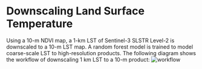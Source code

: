 # Downscaling Land Surface Temperature
 
Using a 10-m NDVI map, a 1-km LST of Sentinel-3 SLSTR Level-2 is downscaled to a 10-m LST map.
A random forest model is trained to model coarse-scale LST to high-resolution products.
The following diagram shows the workflow of downscaling 1 km LST to a 10-m product:
![workflow](H:\ADM-Kenya\GitHub\LST\workflow.PNG)


